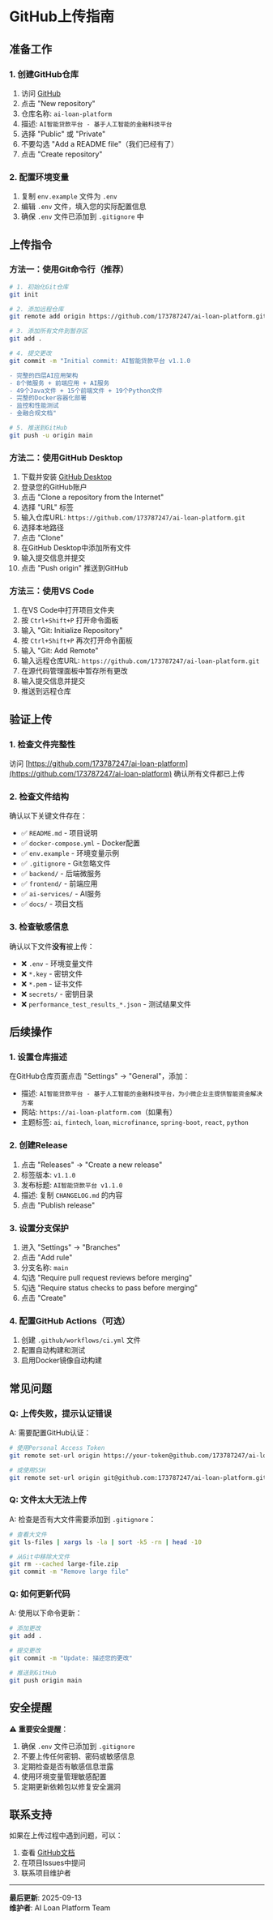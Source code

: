 # GitHub上传指南

## 准备工作

### 1. 创建GitHub仓库
1. 访问 [GitHub](https://github.com/173787247)
2. 点击 "New repository"
3. 仓库名称: `ai-loan-platform`
4. 描述: `AI智能贷款平台 - 基于人工智能的金融科技平台`
5. 选择 "Public" 或 "Private"
6. 不要勾选 "Add a README file"（我们已经有了）
7. 点击 "Create repository"

### 2. 配置环境变量
1. 复制 `env.example` 文件为 `.env`
2. 编辑 `.env` 文件，填入您的实际配置信息
3. 确保 `.env` 文件已添加到 `.gitignore` 中

## 上传指令

### 方法一：使用Git命令行（推荐）

```bash
# 1. 初始化Git仓库
git init

# 2. 添加远程仓库
git remote add origin https://github.com/173787247/ai-loan-platform.git

# 3. 添加所有文件到暂存区
git add .

# 4. 提交更改
git commit -m "Initial commit: AI智能贷款平台 v1.1.0

- 完整的四层AI应用架构
- 8个微服务 + 前端应用 + AI服务
- 49个Java文件 + 15个前端文件 + 19个Python文件
- 完整的Docker容器化部署
- 监控和性能测试
- 金融合规文档"

# 5. 推送到GitHub
git push -u origin main
```

### 方法二：使用GitHub Desktop

1. 下载并安装 [GitHub Desktop](https://desktop.github.com/)
2. 登录您的GitHub账户
3. 点击 "Clone a repository from the Internet"
4. 选择 "URL" 标签
5. 输入仓库URL: `https://github.com/173787247/ai-loan-platform.git`
6. 选择本地路径
7. 点击 "Clone"
8. 在GitHub Desktop中添加所有文件
9. 输入提交信息并提交
10. 点击 "Push origin" 推送到GitHub

### 方法三：使用VS Code

1. 在VS Code中打开项目文件夹
2. 按 `Ctrl+Shift+P` 打开命令面板
3. 输入 "Git: Initialize Repository"
4. 按 `Ctrl+Shift+P` 再次打开命令面板
5. 输入 "Git: Add Remote"
6. 输入远程仓库URL: `https://github.com/173787247/ai-loan-platform.git`
7. 在源代码管理面板中暂存所有更改
8. 输入提交信息并提交
9. 推送到远程仓库

## 验证上传

### 1. 检查文件完整性
访问 [https://github.com/173787247/ai-loan-platform](https://github.com/173787247/ai-loan-platform) 确认所有文件都已上传

### 2. 检查文件结构
确认以下关键文件存在：
- ✅ `README.md` - 项目说明
- ✅ `docker-compose.yml` - Docker配置
- ✅ `env.example` - 环境变量示例
- ✅ `.gitignore` - Git忽略文件
- ✅ `backend/` - 后端微服务
- ✅ `frontend/` - 前端应用
- ✅ `ai-services/` - AI服务
- ✅ `docs/` - 项目文档

### 3. 检查敏感信息
确认以下文件**没有**被上传：
- ❌ `.env` - 环境变量文件
- ❌ `*.key` - 密钥文件
- ❌ `*.pem` - 证书文件
- ❌ `secrets/` - 密钥目录
- ❌ `performance_test_results_*.json` - 测试结果文件

## 后续操作

### 1. 设置仓库描述
在GitHub仓库页面点击 "Settings" → "General"，添加：
- 描述: `AI智能贷款平台 - 基于人工智能的金融科技平台，为小微企业主提供智能资金解决方案`
- 网站: `https://ai-loan-platform.com`（如果有）
- 主题标签: `ai`, `fintech`, `loan`, `microfinance`, `spring-boot`, `react`, `python`

### 2. 创建Release
1. 点击 "Releases" → "Create a new release"
2. 标签版本: `v1.1.0`
3. 发布标题: `AI智能贷款平台 v1.1.0`
4. 描述: 复制 `CHANGELOG.md` 的内容
5. 点击 "Publish release"

### 3. 设置分支保护
1. 进入 "Settings" → "Branches"
2. 点击 "Add rule"
3. 分支名称: `main`
4. 勾选 "Require pull request reviews before merging"
5. 勾选 "Require status checks to pass before merging"
6. 点击 "Create"

### 4. 配置GitHub Actions（可选）
1. 创建 `.github/workflows/ci.yml` 文件
2. 配置自动构建和测试
3. 启用Docker镜像自动构建

## 常见问题

### Q: 上传失败，提示认证错误
A: 需要配置GitHub认证：
```bash
# 使用Personal Access Token
git remote set-url origin https://your-token@github.com/173787247/ai-loan-platform.git

# 或使用SSH
git remote set-url origin git@github.com:173787247/ai-loan-platform.git
```

### Q: 文件太大无法上传
A: 检查是否有大文件需要添加到 `.gitignore`：
```bash
# 查看大文件
git ls-files | xargs ls -la | sort -k5 -rn | head -10

# 从Git中移除大文件
git rm --cached large-file.zip
git commit -m "Remove large file"
```

### Q: 如何更新代码
A: 使用以下命令更新：
```bash
# 添加更改
git add .

# 提交更改
git commit -m "Update: 描述您的更改"

# 推送到GitHub
git push origin main
```

## 安全提醒

⚠️ **重要安全提醒**：
1. 确保 `.env` 文件已添加到 `.gitignore`
2. 不要上传任何密钥、密码或敏感信息
3. 定期检查是否有敏感信息泄露
4. 使用环境变量管理敏感配置
5. 定期更新依赖包以修复安全漏洞

## 联系支持

如果在上传过程中遇到问题，可以：
1. 查看 [GitHub文档](https://docs.github.com/)
2. 在项目Issues中提问
3. 联系项目维护者

---

**最后更新**: 2025-09-13  
**维护者**: AI Loan Platform Team

